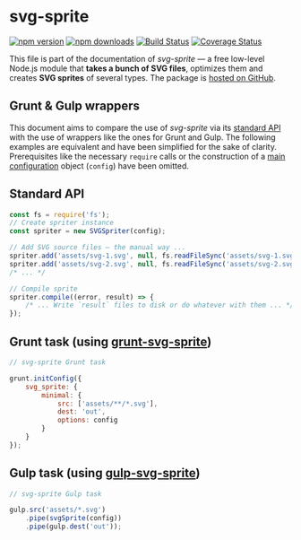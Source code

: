 # svg-sprite

[![npm version][npm-image]][npm-url] [![npm downloads][npm-downloads]][npm-url] [![Build Status][ci-image]][ci-url] [![Coverage Status][coveralls-image]][coveralls-url]

This file is part of the documentation of *svg-sprite* — a free low-level Node.js module that **takes a bunch of SVG files**, optimizes them and creates **SVG sprites** of several types. The package is [hosted on GitHub](https://github.com/svg-sprite/svg-sprite).


## Grunt & Gulp wrappers

This document aims to compare the use of *svg-sprite* via its [standard API](api.md) with the use of wrappers like the ones for Grunt and Gulp. The following examples are equivalent and have been simplified for the sake of clarity. Prerequisites like the necessary `require` calls or the construction of a [main configuration](configuration.md) object (`config`) have been omitted.

## Standard API

```js
const fs = require('fs');
// Create spriter instance
const spriter = new SVGSpriter(config);

// Add SVG source files — the manual way ...
spriter.add('assets/svg-1.svg', null, fs.readFileSync('assets/svg-1.svg', 'utf-8'));
spriter.add('assets/svg-2.svg', null, fs.readFileSync('assets/svg-2.svg', 'utf-8'));
/* ... */

// Compile sprite
spriter.compile((error, result) => {
    /* ... Write `result` files to disk or do whatever with them ... */
});
```

## Grunt task (using [grunt-svg-sprite](https://github.com/svg-sprite/svg-sprite))

```js
// svg-sprite Grunt task

grunt.initConfig({
    svg_sprite: {
        minimal: {
            src: ['assets/**/*.svg'],
            dest: 'out',
            options: config
        }
    }
});
```

## Gulp task (using [gulp-svg-sprite](https://github.com/svg-sprite/gulp-svg-sprite))

```js
// svg-sprite Gulp task

gulp.src('assets/*.svg')
    .pipe(svgSprite(config))
    .pipe(gulp.dest('out'));
```


[npm-url]: https://www.npmjs.com/package/svg-sprite
[npm-image]: https://img.shields.io/npm/v/svg-sprite
[npm-downloads]: https://img.shields.io/npm/dm/svg-sprite

[ci-url]: https://github.com/svg-sprite/svg-sprite/actions?query=workflow%3ATests+branch%3Amain
[ci-image]: https://img.shields.io/github/workflow/status/svg-sprite/svg-sprite/Tests/main?label=CI&logo=github

[coveralls-url]: https://coveralls.io/github/svg-sprite/svg-sprite?branch=main
[coveralls-image]: https://img.shields.io/coveralls/github/svg-sprite/svg-sprite/main
